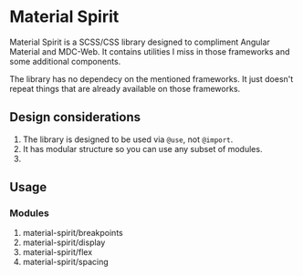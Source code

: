 # Material Spirit

Material Spirit is a SCSS/CSS library designed to compliment Angular Material and MDC-Web. It contains utilities I miss in those frameworks and some additional components.

The library has no dependecy on the mentioned frameworks. It just doesn't repeat things that are already available on those frameworks.

## Design considerations

1. The library is designed to be used via `@use`, not `@import`.
2. It has modular structure so you can use any subset of modules.
3. 




## Usage



### Modules

1. material-spirit/breakpoints
2. material-spirit/display
3. material-spirit/flex
4. material-spirit/spacing
